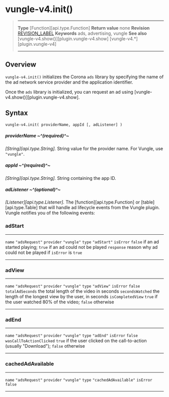 # vungle-v4.init()

> --------------------- ------------------------------------------------------------------------------------------
> __Type__              [Function][api.type.Function]
> __Return value__      none
> __Revision__          [REVISION_LABEL](REVISION_URL)
> __Keywords__          ads, advertising, vungle
> __See also__          [vungle-v4.show()][plugin.vungle-v4.show]
>						[vungle-v4.*][plugin.vungle-v4]
> --------------------- ------------------------------------------------------------------------------------------


## Overview

`vungle-v4.init()` initializes the Corona `ads` library by specifying the name of the ad network service provider and the application identifier.

Once the `ads` library is initialized, you can request an ad using [vungle-v4.show()][plugin.vungle-v4.show].


## Syntax

	vungle-v4.init( providerName, appId [, adListener] )

##### providerName ~^(required)^~
_[String][api.type.String]._ String value for the provider name. For Vungle, use `"vungle"`.

##### appId ~^(required)^~
_[String][api.type.String]._ String containing the app ID.

##### adListener ~^(optional)^~
_[Listener][api.type.Listener]._ The [function][api.type.Function] or [table][api.type.Table] that will handle ad lifecycle events from the Vungle plugin. Vungle notifies you of the following events:

### adStart

<div class="inner-table">

------------------	--------------------------------------
`name`				`"adsRequest"`
`provider`			`"vungle"`
`type`				`"adStart"`
`isError`			`false` if an ad started playing; `true` if an ad could not be played
`response`			reason why ad could not be played if `isError` is `true`
------------------	--------------------------------------

</div>

### adView

<div class="inner-table">

----------------------	--------------------------------------
`name`					`"adsRequest"`
`provider`				`"vungle"`
`type`					`"adView"`
`isError`				`false`
`totalAdSeconds`		the total length of the video in seconds
`secondsWatched`		the length of the longest view by the user, in seconds
`isCompletedView`		`true` if the user watched 80% of the video; `false` otherwise
----------------------	--------------------------------------

</div>

### adEnd

<div class="inner-table">

--------------------------	--------------------------------------
`name`						`"adsRequest"`
`provider`					`"vungle"`
`type`						`"adEnd"`
`isError`					`false`
`wasCallToActionClicked`	`true` if the user clicked on the call-to-action (usually "Download"); `false` otherwise
--------------------------	--------------------------------------

</div>

### cachedAdAvailable

<div class="inner-table">

--------------	--------------------------------------
`name`			`"adsRequest"`
`provider`		`"vungle"`
`type`			`"cachedAdAvailable"`
`isError`		`false`
--------------	--------------------------------------

</div>
